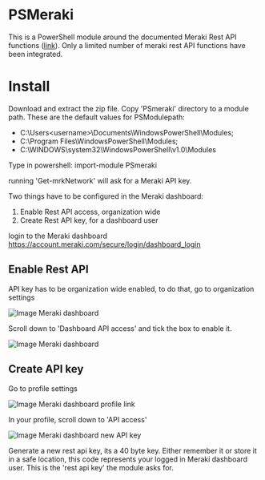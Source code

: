 # PSMeraki
This is a PowerShell module around the documented Meraki Rest API functions \([link](https://documenter.getpostman.com/view/897512/meraki-dashboard-api/2To9xm#a5b91474-d9da-c345-cf0e-5c828475686d)\). Only a limited number of meraki rest API functions have been integrated.

# Install 
Download and extract the zip file. Copy 'PSmeraki' directory to a module path. 
These are the default values for PSModulepath:
- C:\Users\<username>\Documents\WindowsPowerShell\Modules;
- C:\Program Files\WindowsPowerShell\Modules;
- C:\WINDOWS\system32\WindowsPowerShell\v1.0\Modules

Type in powershell: 
import-module PSmeraki

running 'Get-mrkNetwork' will ask for a Meraki API key. 

Two things have to be configured in the Meraki dashboard:
1. Enable Rest API access, organization wide
2. Create Rest API key, for a dashboard user 

login to the Meraki dashboard 
https://account.meraki.com/secure/login/dashboard_login

## Enable Rest API

API key has to be organization wide enabled, to do that, go to organization settings

![Image Meraki dashboard](https://imgur.com/LBzIhK3.png)

Scroll down to 'Dashboard API access' and tick the box to enable it. 

![Image Meraki dashboard](https://imgur.com/iOXTiEJ.png)

## Create API key
Go to profile settings

![Image Meraki dashboard profile link](https://imgur.com/ymjzujI.png)

In your profile, scroll down to 'API access'

![Image Meraki dashboard new API key](https://imgur.com/Dbux0J5.png)

Generate a new rest api key, its a 40 byte key.
Either remember it or store it in a safe location, this code represents your logged in Meraki dashboard user.
This is the 'rest api key' the module asks for.

